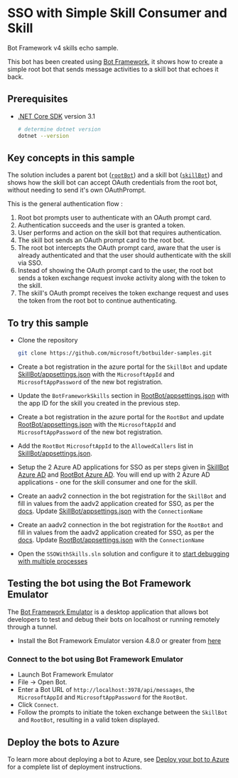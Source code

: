 # SSO with Simple Skill Consumer and Skill

Bot Framework v4 skills echo sample.

This bot has been created using [Bot Framework](https://dev.botframework.com), it shows how to create a simple root bot that sends message activities to a skill bot that echoes it back.

## Prerequisites

- [.NET Core SDK](https://dotnet.microsoft.com/download) version 3.1

  ```bash
  # determine dotnet version
  dotnet --version
  ```

## Key concepts in this sample

The solution includes a parent bot ([`rootBot`](RootBot/Bots/RootBot.cs)) and a skill bot ([`skillBot`](SkillBot/Bots/SkillBot.cs)) and shows how the skill bot can accept OAuth credentials from the root bot, without needing to send it's own OAuthPrompt.

This is the general authentication flow :

1. Root bot prompts user to authenticate with an OAuth prompt card.
2. Authentication succeeds and the user is granted a token.
3. User performs and action on the skill bot that requires authentication.
4. The skill bot sends an OAuth prompt card to the root bot.
5. The root bot intercepts the OAuth prompt card, aware that the user is already authenticated and that the user should authenticate with the skill via SSO.
6. Instead of showing the OAuth prompt card to the user, the root bot sends a token exchange request invoke activity along with the token to the skill.
7. The skill's OAuth prompt receives the token exchange request and uses the token from the root bot to continue authenticating.

## To try this sample

- Clone the repository

    ```bash
    git clone https://github.com/microsoft/botbuilder-samples.git
    ```
- Create a bot registration in the azure portal for the `SkillBot` and update [SkillBot/appsettings.json](SkillBot/appsettings.json) with the `MicrosoftAppId` and `MicrosoftAppPassword` of the new bot registration.
- Update the `BotFrameworkSkills` section in [RootBot/appsettings.json](RootBot/appsettings.json) with the app ID for the skill you created in the previous step.
- Create a bot registration in the azure portal for the `RootBot` and update [RootBot/appsettings.json](RootBot/appsettings.json) with the `MicrosoftAppId` and `MicrosoftAppPassword` of the new bot registration.
- Add the `RootBot` `MicrosoftAppId` to the `AllowedCallers` list in [SkillBot/appsettings.json](SkillBot/appsettings.json).

- Setup the 2 Azure AD applications for SSO as per steps given in [SkillBot Azure AD](https://docs.microsoft.com/en-us/azure/bot-service/bot-builder-authentication-sso?view=azure-bot-service-4.0&tabs=srb%2Ccsharp#create-the-azure-ad-identity-application-1) and [RootBot Azure AD](https://docs.microsoft.com/en-us/azure/bot-service/bot-builder-authentication-sso?view=azure-bot-service-4.0&tabs=sb%2Ccsharp#create-the-azure-ad-identity-application). You will end up with 2 Azure AD applications - one for the skill consumer and one for the skill.
- Create an aadv2 connection in the bot registration for the `SkillBot` and fill in values from the aadv2 application created for SSO, as per the [docs](https://docs.microsoft.com/en-us/azure/bot-service/bot-builder-authentication-sso?view=azure-bot-service-4.0&tabs=srb%2Ccsharp#create-azure-ad-connection-1). Update [SkillBot/appsettings.json](SkillBot/appsettings.json) with the `ConnectionName`  
- Create an aadv2 connection in the bot registration for the `RootBot` and fill in values from the aadv2 application created for SSO, as per the [docs](https://docs.microsoft.com/en-us/azure/bot-service/bot-builder-authentication-sso?view=azure-bot-service-4.0&tabs=sb%2Ccsharp#create-azure-ad-connection). Update [RootBot/appsettings.json](SkillBot/appsettings.json) with the `ConnectionName`  

- Open the `SSOWithSkills.sln` solution and configure it to [start debugging with multiple processes](https://docs.microsoft.com/en-us/visualstudio/debugger/debug-multiple-processes?view=vs-2019#start-debugging-with-multiple-processes)

## Testing the bot using the Bot Framework Emulator

The [Bot Framework Emulator](https://github.com/microsoft/botframework-emulator) is a desktop application that allows bot developers to test and debug their bots on localhost or running remotely through a tunnel.

- Install the Bot Framework Emulator version 4.8.0 or greater from [here](https://github.com/Microsoft/BotFramework-Emulator/releases)

### Connect to the bot using Bot Framework Emulator

- Launch Bot Framework Emulator
- File -> Open Bot.
- Enter a Bot URL of `http://localhost:3978/api/messages`, the `MicrosoftAppId` and `MicrosoftAppPassword` for the `RootBot`.
- Click `Connect`.
- Follow the prompts to initiate the token exchange between the `SkillBot` and `RootBot`, resulting in a valid token displayed.

## Deploy the bots to Azure

To learn more about deploying a bot to Azure, see [Deploy your bot to Azure](https://aka.ms/azuredeployment) for a complete list of deployment instructions.
